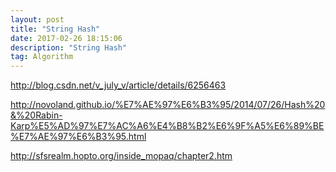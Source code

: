```yaml
---
layout: post
title: "String Hash"
date: 2017-02-26 18:15:06 
description: "String Hash"
tag: Algorithm
---
```



http://blog.csdn.net/v_july_v/article/details/6256463

http://novoland.github.io/%E7%AE%97%E6%B3%95/2014/07/26/Hash%20&%20Rabin-Karp%E5%AD%97%E7%AC%A6%E4%B8%B2%E6%9F%A5%E6%89%BE%E7%AE%97%E6%B3%95.html

http://sfsrealm.hopto.org/inside_mopaq/chapter2.htm
